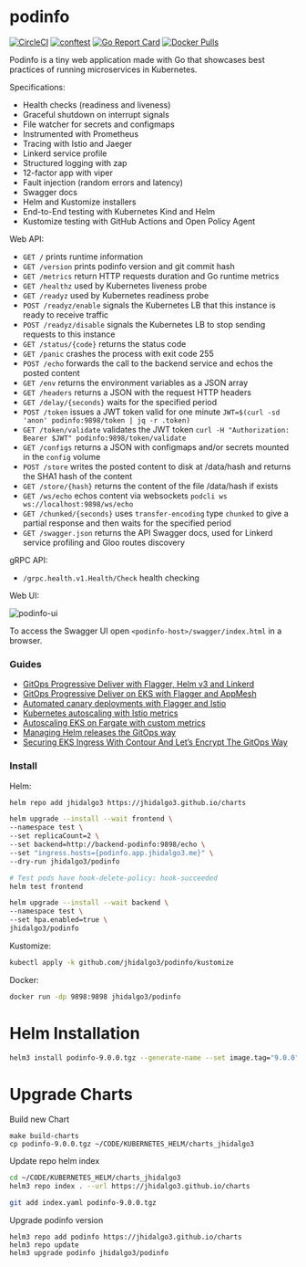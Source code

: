 # podinfo

[![CircleCI](https://circleci.com/gh/jhidalgo3/podinfo.svg?style=svg)](https://circleci.com/gh/jhidalgo3/podinfo)
[![conftest](https://github.com/jhidalgo3/podinfo/workflows/test/badge.svg)](https://github.com/jhidalgo3/podinfo/blob/master/.github/workflows/test.yml)
[![Go Report Card](https://goreportcard.com/badge/github.com/jhidalgo3/podinfo)](https://goreportcard.com/report/github.com/jhidalgo3/podinfo)
[![Docker Pulls](https://img.shields.io/docker/pulls/jhidalgo3/podinfo)](https://hub.docker.com/r/jhidalgo3/podinfo)

Podinfo is a tiny web application made with Go that showcases best practices of running microservices in Kubernetes.

Specifications:

* Health checks (readiness and liveness)
* Graceful shutdown on interrupt signals
* File watcher for secrets and configmaps
* Instrumented with Prometheus
* Tracing with Istio and Jaeger
* Linkerd service profile
* Structured logging with zap 
* 12-factor app with viper
* Fault injection (random errors and latency)
* Swagger docs
* Helm and Kustomize installers
* End-to-End testing with Kubernetes Kind and Helm
* Kustomize testing with GitHub Actions and Open Policy Agent

Web API:

* `GET /` prints runtime information
* `GET /version` prints podinfo version and git commit hash 
* `GET /metrics` return HTTP requests duration and Go runtime metrics
* `GET /healthz` used by Kubernetes liveness probe
* `GET /readyz` used by Kubernetes readiness probe
* `POST /readyz/enable` signals the Kubernetes LB that this instance is ready to receive traffic
* `POST /readyz/disable` signals the Kubernetes LB to stop sending requests to this instance
* `GET /status/{code}` returns the status code
* `GET /panic` crashes the process with exit code 255
* `POST /echo` forwards the call to the backend service and echos the posted content 
* `GET /env` returns the environment variables as a JSON array
* `GET /headers` returns a JSON with the request HTTP headers
* `GET /delay/{seconds}` waits for the specified period
* `POST /token` issues a JWT token valid for one minute `JWT=$(curl -sd 'anon' podinfo:9898/token | jq -r .token)`
* `GET /token/validate` validates the JWT token `curl -H "Authorization: Bearer $JWT" podinfo:9898/token/validate`
* `GET /configs` returns a JSON with configmaps and/or secrets mounted in the `config` volume
* `POST /store` writes the posted content to disk at /data/hash and returns the SHA1 hash of the content
* `GET /store/{hash}` returns the content of the file /data/hash if exists
* `GET /ws/echo` echos content via websockets `podcli ws ws://localhost:9898/ws/echo`
* `GET /chunked/{seconds}` uses `transfer-encoding` type `chunked` to give a partial response and then waits for the specified period
* `GET /swagger.json` returns the API Swagger docs, used for Linkerd service profiling and Gloo routes discovery

gRPC API:

* `/grpc.health.v1.Health/Check` health checking

Web UI:

![podinfo-ui](https://raw.githubusercontent.com/jhidalgo3/podinfo/gh-pages/screens/podinfo-ui-v3.png)

To access the Swagger UI open `<podinfo-host>/swagger/index.html` in a browser.

### Guides

* [GitOps Progressive Deliver with Flagger, Helm v3 and Linkerd](https://helm.workshop.flagger.dev/intro/)
* [GitOps Progressive Deliver on EKS with Flagger and AppMesh](https://eks.handson.flagger.dev/prerequisites/)
* [Automated canary deployments with Flagger and Istio](https://medium.com/google-cloud/automated-canary-deployments-with-flagger-and-istio-ac747827f9d1)
* [Kubernetes autoscaling with Istio metrics](https://medium.com/google-cloud/kubernetes-autoscaling-with-istio-metrics-76442253a45a)
* [Autoscaling EKS on Fargate with custom metrics](https://aws.amazon.com/blogs/containers/autoscaling-eks-on-fargate-with-custom-metrics/)
* [Managing Helm releases the GitOps way](https://medium.com/google-cloud/managing-helm-releases-the-gitops-way-207a6ac6ff0e)
* [Securing EKS Ingress With Contour And Let’s Encrypt The GitOps Way](https://aws.amazon.com/blogs/containers/securing-eks-ingress-contour-lets-encrypt-gitops/)

### Install

Helm:

```bash
helm repo add jhidalgo3 https://jhidalgo3.github.io/charts

helm upgrade --install --wait frontend \
--namespace test \
--set replicaCount=2 \
--set backend=http://backend-podinfo:9898/echo \
--set "ingress.hosts={podinfo.app.jhidalgo3.me}" \
--dry-run jhidalgo3/podinfo

# Test pods have hook-delete-policy: hook-succeeded
helm test frontend

helm upgrade --install --wait backend \
--namespace test \
--set hpa.enabled=true \
jhidalgo3/podinfo
```

Kustomize:

```bash
kubectl apply -k github.com/jhidalgo3/podinfo/kustomize
```

Docker:

```bash
docker run -dp 9898:9898 jhidalgo3/podinfo
```
# Helm Installation

```sh
helm3 install podinfo-9.0.0.tgz --generate-name --set image.tag="9.0.0" --set image.repository="jhidalgo3/podinfo"  
```

# Upgrade Charts

Build new Chart

```
make build-charts
cp podinfo-9.0.0.tgz ~/CODE/KUBERNETES_HELM/charts_jhidalgo3
```

Update repo helm index

```sh
cd ~/CODE/KUBERNETES_HELM/charts_jhidalgo3
helm3 repo index . --url https://jhidalgo3.github.io/charts

git add index.yaml podinfo-9.0.0.tgz
```

Upgrade podinfo version

```
helm3 repo add podinfo https://jhidalgo3.github.io/charts
helm3 repo update
helm3 upgrade podinfo jhidalgo3/podinfo
```